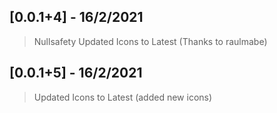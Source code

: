 ## [0.0.1+4] - 16/2/2021

> Nullsafety
> Updated Icons to Latest (Thanks to raulmabe)

## [0.0.1+5] - 16/2/2021

> Updated Icons to Latest (added new icons)